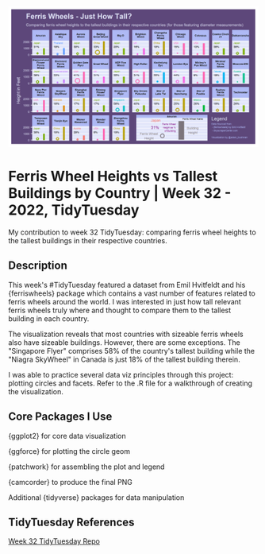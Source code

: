 ![Ferris Wheel Heights](./ferris-wheels_final-viz.png)

# Ferris Wheel Heights vs Tallest Buildings by Country | Week 32 - 2022, TidyTuesday
My contribution to week 32 TidyTuesday: comparing ferris wheel heights to the tallest buildings in their respective countries.

## Description

This week's #TidyTuesday featured a dataset from Emil Hvitfeldt and his {ferriswheels} package which contains a vast number of features related to ferris wheels
around the world. I was interested in just how tall relevant ferris wheels truly where and thought to compare them to the tallest building in each country.

The visualization reveals that most countries with sizeable ferris wheels also have sizeable buildings. However, there are some exceptions. The "Singapore Flyer" 
comprises 58% of the country's tallest building while the "Niagra SkyWheel" in Canada is just 18% of the tallest building therein.

I was able to practice several data viz principles through this project: plotting circles and facets.
Refer to the .R file for a walkthrough of creating the visualization.

## Core Packages I Use
{ggplot2} for core data visualization

{ggforce} for plotting the circle geom

{patchwork} for assembling the plot and legend

{camcorder} to produce the final PNG

Additional {tidyverse} packages for data manipulation

## TidyTuesday References
[Week 32 TidyTuesday Repo](https://github.com/rfordatascience/tidytuesday/tree/master/data/2022/2022-08-09)
